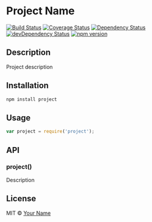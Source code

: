# Project Name

[![Build Status](https://travis-ci.org/username/project.svg?branch=master)](https://travis-ci.org/username/project)
[![Coverage Status](https://coveralls.io/repos/github/username/project/badge.svg?branch=master)](https://coveralls.io/github/username/project?branch=master)
[![Dependency Status](https://david-dm.org/username/project.svg)](https://david-dm.org/username/project)
[![devDependency Status](https://david-dm.org/username/project/dev-status.svg)](https://david-dm.org/username/project#info=devDependencies)
[![npm version](https://badge.fury.io/js/project.svg)](https://badge.fury.io/js/project)

## Description

Project description

## Installation

```bash
npm install project
```

## Usage

```js
var project = require('project');
```

## API

### project()

Description

## License

MIT © [Your Name](http://your-website.com)

[travis-image]: https://travis-ci.org/username/project.svg?branch=master
[travis-url]: https://travis-ci.org/username/project
[coveralls-image]: https://coveralls.io/repos/github/username/project/badge.svg?branch=master
[coveralls-url]: https://coveralls.io/github/username/project?branch=master
[david-image]: https://david-dm.org/username/project.svg
[david-url]: https://david-dm.org/username/project
[david-dev-image]: https://david-dm.org/username/project/dev-status.svg
[david-dev-url]: https://david-dm.org/username/project#info=devDependencies
[npm-image]: https://badge.fury.io/js/project.svg
[npm-url]: https://badge.fury.io/js/project